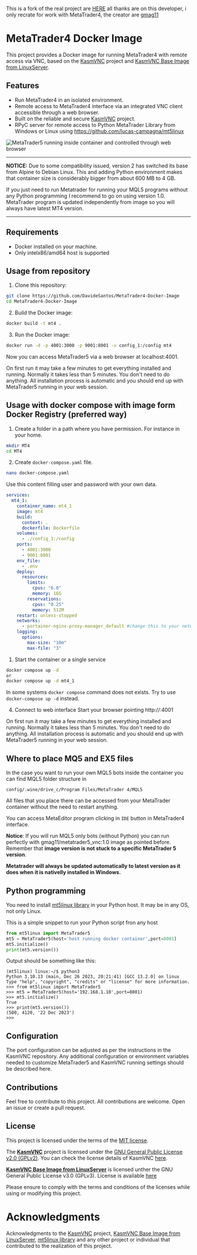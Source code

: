 This is a fork of the real project are [HERE](https://github.com/gmag11/MetaTrader5-Docker-Image) all thanks are on this developer, i only recrate for work with MetaTrader4, the creator are [gmag11](https://github.com/gmag11)

# MetaTrader4 Docker Image

This project provides a Docker image for running MetaTrader4 with remote access via VNC, based on the [KasmVNC](https://github.com/kasmtech/KasmVNC) project and [KasmVNC Base Image from LinuxServer](https://github.com/linuxserver/docker-baseimage-kasmvnc).

## Features

- Run MetaTrader4 in an isolated environment.
- Remote access to MetaTrader4 interface via an integrated VNC client accessible through a web browser.
- Built on the reliable and secure [KasmVNC](https://github.com/kasmtech/KasmVNC) project.
- RPyC server for remote access to Python MetaTrader Library from Windows or Linux using https://github.com/lucas-campagna/mt5linux

![MetaTrader5 running inside container and controlled through web browser](https://imgur.com/v6Hm9pa.png)

---

**NOTICE:**
Due to some compatibility issued, version 2 has switched its base from Alpine to Debian Linux. This and adding Python environment makes that container size is considerably bigger from about 600 MB to 4 GB.

If you just need to run Metatrader for running your MQL5 programs without any Python programming I recommend to go on using version 1.0. MetaTrader program is updated independently from image so you will always have latest MT4 version.

---

## Requirements

- Docker installed on your machine.
- Only intelx86/amd64 host is supported

## Usage from repository

1. Clone this repository:

```bash
git clone https://github.com/DavideSantos/MetaTrader4-Docker-Image
cd MetaTrader4-Docker-Image
```

2. Build the Docker image:

```bash
docker build -t mt4 .
```

3. Run the Docker image:

```bash
docker run -d -p 4001:3000 -p 9001:8001 -v config_1:/config mt4
```

Now you can access MetaTrader5 via a web browser at localhost:4001.

On first run it may take a few minutes to get everything installed and running. Normally it takes less than 5 minutes. You don't need to do anything. All installation process is automatic and you should end up with MetaTrader5 running in your web session.

## Usage with docker compose with image form Docker Registry (preferred way)

1. Create a folder in a path where you have permission. For instance in your home.

```bash
mkdir MT4
cd MT4
```

2. Create `docker-compose.yaml` file.

```bash
nano docker-compose.yaml
```

Use this content filling user and password with your own data.

```yaml
services:
  mt4_1:
    container_name: mt4_1
    image: mt4
    build:
      context: .
      dockerfile: Dockerfile
    volumes:
      - ./config_1:/config
    ports:
      - 4001:3000
      - 9001:8001
    env_file:
      - .env
    deploy:
      resources:
        limits:
          cpus: "6.0"
          memory: 16G
        reservations:
          cpus: "0.25"
          memory: 512M
    restart: unless-stopped
    networks:
      - portainer-nginx-proxy-manager_default #change this to your network
    logging:
      options:
        max-size: "10m"
        max-file: "3"
```

1. Start the container or a single service

```bash
docker compose up -d
or
docker compose up -d mt4_1
```

In some systems `docker compose` command does not exists. Try to use `docker-compose up -d` instead.

4. Connect to web interface
   Start your browser pointing http://<your ip address>:4001

On first run it may take a few minutes to get everything installed and running. Normally it takes less than 5 minutes. You don't need to do anything. All installation process is automatic and you should end up with MetaTrader5 running in your web session.

## Where to place MQ5 and EX5 files

In the case you want to run your own MQL5 bots inside the container you can find MQL5 folder structure in

```
config/.wine/drive_c/Program Files/MetaTrader 4/MQL5
```

All files that you place there can be accessed from your MetaTrader container without the need to restart anything.

You can access MetaEditor program clicking in `IDE` button in MetaTrader4 interface.

**Notice**: If you will run MQL5 only bots (without Python) you can run perfectly with gmag11/metatrader5_vnc:1.0 image as pointed before. Remember that **image version is not stuck to a specific MetaTrader 5 version**.

**Metatrader will always be updated automatically to latest version as it does when it is nativelly installed in Windows.**

## Python programming

You need to install [mt5linux library](https://github.com/lucas-campagna/mt5linux) in your Python host. It may be in any OS, not only Linux.

This is a simple snippet to run your Python script fron any host

```python
from mt5linux import MetaTrader5
mt5 = MetaTrader5(host='host running docker container',port=8001)
mt5.initialize()
print(mt5.version())
```

Output should be something like this:

```
(mt5linux) linux:~/$ python3
Python 3.10.13 (main, Dec 26 2023, 20:21:41) [GCC 13.2.0] on linux
Type "help", "copyright", "credits" or "license" for more information.
>>> from mt5linux import MetaTrader5
>>> mt5 = MetaTrader5(host='192.168.1.10',port=8001)
>>> mt5.initialize()
True
>>> print(mt5.version())
(500, 4120, '22 Dec 2023')
>>>
```

## Configuration

The port configuration can be adjusted as per the instructions in the KasmVNC repository. Any additional configuration or environment variables needed to customize MetaTrader5 and KasmVNC running settings should be described here.

## Contributions

Feel free to contribute to this project. All contributions are welcome. Open an issue or create a pull request.

## License

This project is licensed under the terms of the [MIT license](https://opensource.org/license/mit/).

The [**KasmVNC**](https://github.com/kasmtech/KasmVNC) project is licensed under the [GNU General Public License v2.0 (GPLv2)](https://www.gnu.org/licenses/old-licenses/gpl-2.0.en.html). You can check the license details of KasmVNC [here](https://github.com/kasmtech/KasmVNC/blob/master/LICENSE.TXT).

[**KasmVNC Base Image from LinuxServer**](https://github.com/linuxserver/docker-baseimage-kasmvnc) is licensed unther the GNU General Public License v3.0 (GPLv3). License is available [here](https://github.com/linuxserver/docker-baseimage-kasmvnc/blob/master/LICENSE)

Please ensure to comply with the terms and conditions of the licenses while using or modifying this project.

# Acknowledgments

Acknowledgments to the [KasmVNC](https://github.com/kasmtech/KasmVNC) project, [KasmVNC Base Image from LinuxServer](https://github.com/linuxserver/docker-baseimage-kasmvnc/tree/master), [mt5linux library](https://github.com/lucas-campagna/mt5linux) and any other project or individual that contributed to the realization of this project.
